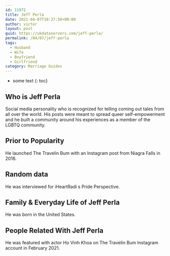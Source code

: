 ```yaml
---
id: 11972
title: Jeff Perla
date: 2021-04-07T10:37:58+00:00
author: victor
layout: post
guid: https://ukdataservers.com/jeff-perla/
permalink: /04/07/jeff-perla
tags:
  - Husband
  - Wife
  - Boyfriend
  - Girlfriend
category: Marriage Guides
---
```


* some text
{: toc}

## Who is Jeff Perla



Social media personality who is recognized for telling coming out tales from all over the world. His posts were meant to spread queer self-empowerment and he built a community around his experiences as a member of the LGBTQ community.

                                
## Prior to Popularity



He launched The Travelin Bum with an Instagram post from Niagra Falls in 2016.

                                
## Random data



He was interviewed for iHeartRadi s Pride Perspective.

                                
## Family & Everyday Life of Jeff Perla



He was born in the United States.

                                
## People Related With Jeff Perla



He was featured with actor Ho Vinh Khoa on The Travelin Bum Instagram account in February 2021.

                
              
            
          
          
          